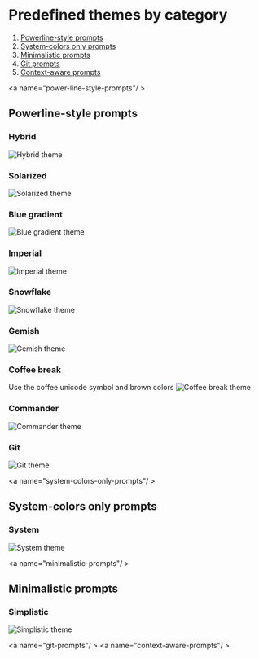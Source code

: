 # Predefined themes by category

1. [Powerline-style prompts](#power-line-style-prompts)
2. [System-colors only prompts](#sysmte-colors-only-prompts)
3. [Minimalistic prompts](#minimalistic-prompts)
4. [Git prompts](#git-prompts)
5. [Context-aware prompts](#context-aware-prompts)

<a name="power-line-style-prompts"/ >
## Powerline-style prompts

### Hybrid

![Hybrid theme](https://raw.githubusercontent.com/MisanthropicBit/bash_powerline/master/screenshots/hybrid.png)

### Solarized

![Solarized theme](https://raw.githubusercontent.com/MisanthropicBit/bash_powerline/master/screenshots/solarized.png)

### Blue gradient

![Blue gradient theme](https://raw.githubusercontent.com/MisanthropicBit/bash_powerline/master/screenshots/blue_gradient.png)

### Imperial

![Imperial theme](https://raw.githubusercontent.com/MisanthropicBit/bash_powerline/master/screenshots/imperial.png)

### Snowflake

![Snowflake theme](https://raw.githubusercontent.com/MisanthropicBit/bash_powerline/master/screenshots/snowflake.png)

### Gemish

![Gemish theme](https://raw.githubusercontent.com/MisanthropicBit/bash_powerline/master/screenshots/gemish.png)

### Coffee break

Use the coffee unicode symbol and brown colors
![Coffee break theme](https://raw.githubusercontent.com/MisanthropicBit/bash_powerline/master/screenshots/coffee_break.png)

### Commander

![Commander theme](https://raw.githubusercontent.com/MisanthropicBit/bash_powerline/master/screenshots/commander.png)

### Git

![Git theme](https://raw.githubusercontent.com/MisanthropicBit/bash_powerline/master/screenshots/git.png)

<a name="system-colors-only-prompts"/ >
## System-colors only prompts

### System

![System theme](https://raw.githubusercontent.com/MisanthropicBit/bash_powerline/master/screenshots/system.png)

<a name="minimalistic-prompts"/ >
## Minimalistic prompts

### Simplistic

![Simplistic theme](https://raw.githubusercontent.com/MisanthropicBit/bash_powerline/master/screenshots/simplistic.png)

<a name="git-prompts"/ >
<a name="context-aware-prompts"/ >
